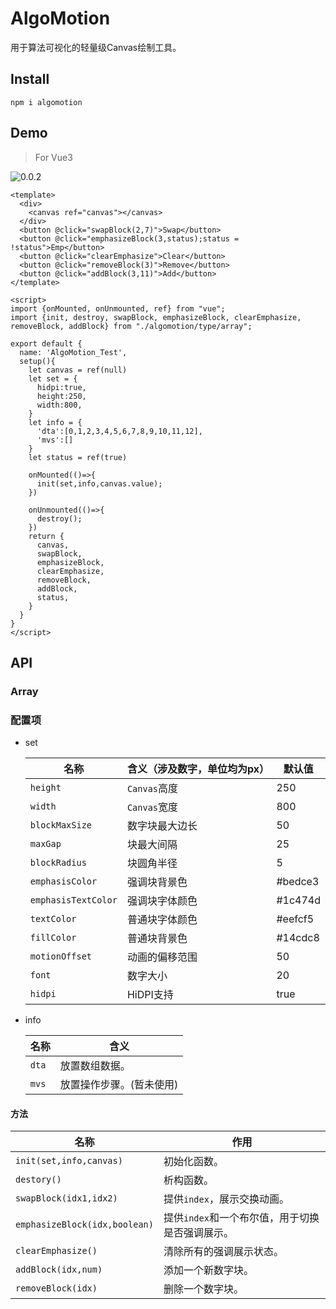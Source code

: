 # AlgoMotion

用于算法可视化的轻量级Canvas绘制工具。

## Install

```
npm i algomotion
```

## Demo

> For Vue3

![0.0.2](https://pictures-nicerwang-1256891306.cos.ap-beijing.myqcloud.com//img0.0.2.gif)

```vue
<template>
  <div>
    <canvas ref="canvas"></canvas>
  </div>
  <button @click="swapBlock(2,7)">Swap</button>
  <button @click="emphasizeBlock(3,status);status = !status">Emp</button>
  <button @click="clearEmphasize">Clear</button>
  <button @click="removeBlock(3)">Remove</button>
  <button @click="addBlock(3,11)">Add</button>
</template>

<script>
import {onMounted, onUnmounted, ref} from "vue";
import {init, destroy, swapBlock, emphasizeBlock, clearEmphasize, removeBlock, addBlock} from "./algomotion/type/array";

export default {
  name: 'AlgoMotion_Test',
  setup(){
    let canvas = ref(null)
    let set = {
      hidpi:true,
      height:250,
      width:800,
    }
    let info = {
      'dta':[0,1,2,3,4,5,6,7,8,9,10,11,12],
      'mvs':[]
    }
    let status = ref(true)

    onMounted(()=>{
      init(set,info,canvas.value);
    })

    onUnmounted(()=>{
      destroy();
    })
    return {
      canvas,
      swapBlock,
      emphasizeBlock,
      clearEmphasize,
      removeBlock,
      addBlock,
      status,
    }
  }
}
</script>
```

## API

### Array

### 配置项

* set

  | 名称                | 含义（涉及数字，单位均为px） | 默认值  |
  | ------------------- | ---------------------------- | ------- |
  | `height`            | `Canvas`高度                 | 250     |
  | `width`             | `Canvas`宽度                 | 800     |
  | `blockMaxSize`      | 数字块最大边长               | 50      |
  | `maxGap`            | 块最大间隔                   | 25      |
  | `blockRadius`       | 块圆角半径                   | 5       |
  | `emphasisColor`     | 强调块背景色                 | #bedce3 |
  | `emphasisTextColor` | 强调块字体颜色               | #1c474d |
  | `textColor`         | 普通块字体颜色               | #eefcf5 |
  | `fillColor`         | 普通块背景色                 | #14cdc8 |
  | `motionOffset`      | 动画的偏移范围               | 50      |
  | `font`              | 数字大小                     | 20      |
  | `hidpi`             | HiDPI支持                    | true    |

* info

  | 名称  | 含义                     |
  | ----- | ------------------------ |
  | `dta` | 放置数组数据。           |
  | `mvs` | 放置操作步骤。(暂未使用) |

#### 方法

| 名称                          | 作用                                            |
| ----------------------------- | ----------------------------------------------- |
| `init(set,info,canvas)`       | 初始化函数。                                    |
| `destory()`                   | 析构函数。                                      |
| `swapBlock(idx1,idx2)`        | 提供`index`，展示交换动画。                     |
| `emphasizeBlock(idx,boolean)` | 提供`index`和一个布尔值，用于切换是否强调展示。 |
| `clearEmphasize()`            | 清除所有的强调展示状态。                        |
| `addBlock(idx,num)`           | 添加一个新数字块。                              |
| `removeBlock(idx)`            | 删除一个数字块。                                |


